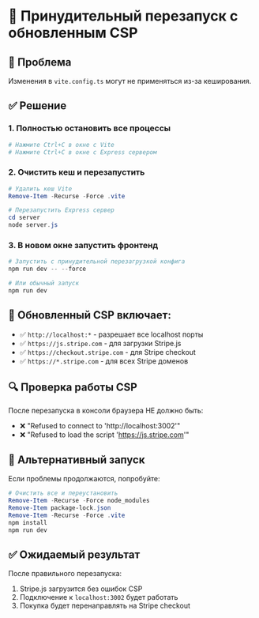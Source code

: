# 🔄 Принудительный перезапуск с обновленным CSP

## 🚨 Проблема
Изменения в `vite.config.ts` могут не применяться из-за кеширования.

## ✅ Решение

### 1. Полностью остановить все процессы
```powershell
# Нажмите Ctrl+C в окне с Vite
# Нажмите Ctrl+C в окне с Express сервером
```

### 2. Очистить кеш и перезапустить
```powershell
# Удалить кеш Vite
Remove-Item -Recurse -Force .vite

# Перезапустить Express сервер
cd server
node server.js
```

### 3. В новом окне запустить фронтенд
```powershell
# Запустить с принудительной перезагрузкой конфига
npm run dev -- --force

# Или обычный запуск
npm run dev
```

## 🎯 Обновленный CSP включает:

- ✅ `http://localhost:*` - разрешает все localhost порты
- ✅ `https://js.stripe.com` - для загрузки Stripe.js
- ✅ `https://checkout.stripe.com` - для Stripe checkout
- ✅ `https://*.stripe.com` - для всех Stripe доменов

## 🔍 Проверка работы CSP

После перезапуска в консоли браузера НЕ должно быть:
- ❌ "Refused to connect to 'http://localhost:3002'"
- ❌ "Refused to load the script 'https://js.stripe.com'"

## 🚀 Альтернативный запуск

Если проблемы продолжаются, попробуйте:
```powershell
# Очистить все и переустановить
Remove-Item -Recurse -Force node_modules
Remove-Item package-lock.json
Remove-Item -Recurse -Force .vite
npm install
npm run dev
```

## ✅ Ожидаемый результат

После правильного перезапуска:
1. Stripe.js загрузится без ошибок CSP
2. Подключение к `localhost:3002` будет работать
3. Покупка будет перенаправлять на Stripe checkout
